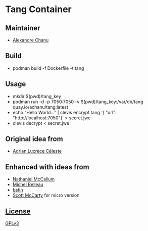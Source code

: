 # Tang Container

## Maintainer

- [Alexandre Chanu](https://github.com/achanu)

## Build
* podman build -f Dockerfile -t tang

## Usage
* mkdir $(pwd)/tang_key
* podman run -d -p 7050:7050 -v $(pwd)/tang_key:/var/db/tang quay.io/achanu/tang:latest
* echo "Hello World..." | clevis encrypt tang '{ "url": "http://localhost:7050"}' > secret.jwe
* clevis decrypt < secret.jwe

## Original idea from
- [Adrian Lucrèce Céleste](https://github.com/AdrianKoshka)

## Enhanced with ideas from
- [Nathaniel McCallum](https://github.com/npmccallum)
- [Michel Belleau](https://github.com/malaiwah)
- [bstin](https://github.com/bstin)
- [Scott McCarty](https://github.com/fatherlinux) for micro version

## [License](LICENSE)

[GPLv3](LICENSE)
